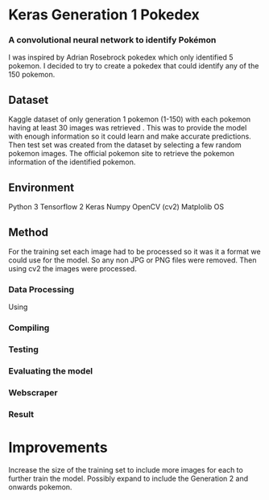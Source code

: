 # Keras Generation 1 Pokedex
### A  convolutional neural network to identify Pokémon  
I was inspired by Adrian Rosebrock pokedex which only identified 5 pokemon.   I decided to try to create a pokedex that could identify any of the 150 pokemon.

## Dataset
Kaggle dataset of only generation 1 pokemon (1-150) with each pokemon having at least 30 images was retrieved . This was to provide the model with enough information so it could learn and make accurate predictions. Then test set was created from the dataset by selecting a few random pokemon images.
The official pokemon site to retrieve the pokemon information of the identified pokemon.

## Environment
Python 3
Tensorflow 2
Keras
Numpy
OpenCV (cv2)
Matplolib
OS
## Method
For the training set each image had to be processed so it was it a format we could use for the model. So any non JPG or PNG files were removed. Then using cv2 the images were processed.
### Data Processing
Using
### Compiling
### Testing 
### Evaluating the model

### Webscraper

### Result

# Improvements
Increase the size of the training set to include more images for each to further train the model.
Possibly expand to include the Generation 2 and onwards pokemon.
